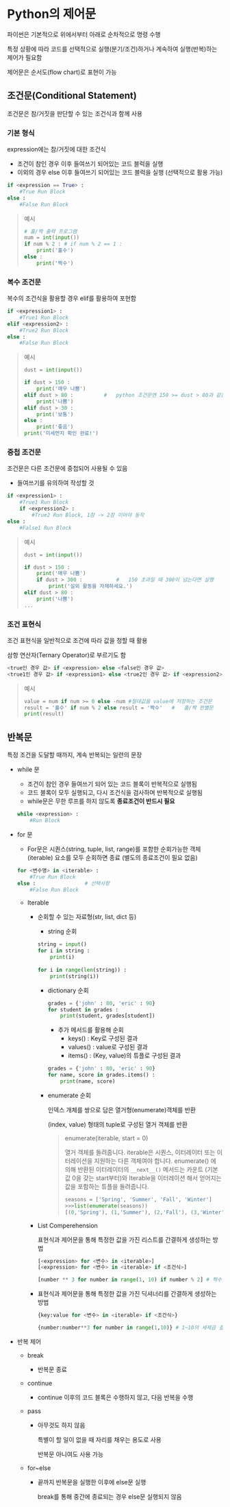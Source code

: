 # Python의 제어문

파이썬은 기본적으로 위에서부터 아래로 순차적으로 명령 수행

특정 상황에 따라 코드를 선택적으로 실행(분기/조건)하거나 계속하여 실행(반복)하는 제어가 필요함

제어문은 순서도(flow chart)로 표현이 가능

## 조건문(Conditional Statement)

조건문은 참/거짓을 판단할 수 있는 조건식과 함께 사용

### 기본 형식

expression에는 참/거짓에 대한 조건식

* 조건이 참인 경우 이후 들여쓰기 되어있는 코드 블럭을 실행
* 이외의 경우 else 이후 들여쓰기 되어있는 코드 블럭을 실행 (선택적으로 활용 가능)

```python
if <expression == True> :
    #True Run Block
else :
    #False Run Block
```

> 예시
>
> ```python
> # 홀/짝 출력 프로그램
> num = int(input())
> if num % 2 : # if num % 2 == 1 :
>     print('홀수')
> else :
>     print('짝수')
> ```

### 복수 조건문

복수의 조건식을 활용할 경우 elif를 활용하여 포현함

```python
if <expression1> :
    #True1 Run Block
elif <expression2> :
    #True2 Run Block
else :
    #False Run Block
```

> 예시
>
> ```python
> dust = int(input())
> 
> if dust > 150 :
>     print('매우 나쁨')
> elif dust > 80 :			#	python 조건문엔 150 >= dust > 80과 같은 표현도 가능함!
>     print('나쁨')
> elif dust > 30 :
>     print('보통')
> else :
>     print('좋음')
> print('미세먼지 확인 완료!')
> ```

### 중첩 조건문

조건문은 다른 조건문에 중첩되어 사용될 수 있음

* 들여쓰기를 유의하여 작성할 것

```python
if <expression1> :
    #True1 Run Block
    if <expression2> :
        #True2 Run Block, 1참 -> 2참 이어야 동작
else :
    #False1 Run Block
```

> 예시
>
> ```python
> dust = int(input())
> 
> if dust > 150 :
>     print('매우 나쁨')
>     if dust > 300 :			#	150 초과일 때 300이 넘는다면 실행
>         print('실외 활동을 자제하세요.')
> elif dust > 80 :
>     print('나쁨')
> ...
> ```

### 조건 표현식

조건 표현식을 일반적으로 조건에 따라 값을 정할 때 활용

삼항 연산자(Ternary Operator)로 부르기도 함

```python
<true인 경우 값> if <expression> else <false인 경우 값>
<true1인 경우 값> if <expression1> else <true2인 경우 값> if <expression2> else <false인 경우 값> # 중첩표현식 but 가독성 안좋음... 비추
```

> 예시
>
> ```python
> value = num if num >= 0 else -num	#절대값을 value에 저장하는 조건문
> result = '홀수' if num % 2 else result = '짝수'	#	홀/짝 판별문
> print(result)
> ```

## 반복문

특정 조건을 도달할 때까지, 계속 반복되는 일련의 문장

* while 문

  * 조건이 참인 경우 들여쓰기 되어 있는 코드 블록이 반복적으로 실행됨
  * 코드 블록이 모두 실행되고, 다시 조건식을 검사하며 반복적으로 실행됨
  * while문은 무한 루프를 하지 않도록 **종료조건이 반드시 필요**

  ```python
  while <expression> :
      #Run Block
  ```

* for 문

  * For문은 시퀀스(string, tuple, list, range)를 포함한 순회가능한 객체(iterable) 요소를 모두 순회하면 종료 (별도의 종료조건이 필요 없음)

  ``` python
  for <변수명> in <iterable> :
      #True Run Block
  else :                # 선택사항
      #False Run Block
  ```

  * Iterable

    * 순회할 수 있는 자료형(str, list, dict 등)

      * string 순회

      ```python
      string = input()
      for i in string :
          print(i)
          
      for i in range(len(string)) :
          print(string(i))
      ```

      * dictionary 순회

        ```python
        grades = {'john' : 80, 'eric' : 90}
        for student in grades :
            print(student, grades[student])
        ```

        * 추가 메서드를 활용해 순회
          * keys() : Key로 구성된 결과
          * values() : value로 구성된 결과
          * items() : (Key, value)의 튜플로 구성된 결과

        ```python
        grades = {'john' : 80, 'eric' : 90}
        for name, score in grades.items() :
            print(name, score)
        ```

      * enumerate 순회

        인덱스 개체를 쌍으로 담은 열거형(enumerate)객체를 반환

        (index, value) 형태의 tuple로 구성된 열거 객체를 반환

        > enumerate(iterable, start = 0)
        >
        > 열거 객체를 돌려줍니다. iterable은 시퀀스, 이터레이터 또는 이터레이션을 지원하는 다른 객체여야 합니다. enumerate() 에 의해 반환된 이터레이터의 `__next__()` 메서드는 카운트 (기본값 0을 갖는 start부터)와 Iterable을 이터레이션 해서 얻어지는 값을 포함하는 튜플을 돌려줍니다.
        >
        > ```python
        > seasons = ['Spring', 'Summer', 'Fall', 'Winter']
        > >>>list(enumerate(seasons))
        > [(0,'Spring'), (1,'Summer'), (2,'Fall'), (3,'Winter')]
        > ```

    * List Comperehension

      표현식과 제어문을 통해 특정한 값을 가진 리스트를 간결하게 생성하는 방법

      ```python
      [<expression> for <변수> in <iterable>]
      [<expression> for <변수> in <iterable> if <조건식>]
      ```

      ```python
      [number ** 3 for number in range(1, 10) if number % 2] # 짝수만 3제곱하는 코드
      ```

    * 표현식과 제어문을 통해 특정한 값을 가진 딕셔너리를 간결하게 생성하는 방법

      ```python
      {key:value for <변수> in <iterable> if <조건식>}
      ```

      ```python
      {number:number**3 for number in range(1,10)} # 1~10의 세제곱 결과가 담긴 dict
      ```

      

* 반복 제어

  * break

    * 반복문 종료

  * continue

    * continue 이후의 코드 블록은 수행하지 않고, 다음 반복을 수행

  * pass

    * 아무것도 하지 않음

      특별이 할 일이 없을 때 자리를 채우는 용도로 사용

      반복문 아니여도 사용 가능

  * for~else

    * 끝까지 반복문을 실행한 이후에 else문 실행

      break를 통해 중간에 종료되는 경우 else문 실행되지 않음